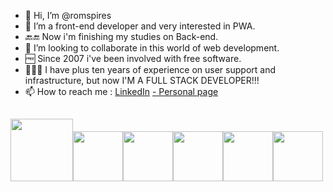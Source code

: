 - 👋 Hi, I’m @romspires
- 👀 I’m a front-end developer and very interested in PWA.
- 🔙🔚 Now i'm finishing my studies on Back-end.
- 🤝 I’m looking to collaborate in this world of web development.
- 🆓 Since 2007 i've been involved with free software.
- 👨🏻‍💻 I have plus ten years of experience on user support and infrastructure, but now I'M A FULL STACK DEVELOPER!!!
- 📫 How to reach me : <a href="www.linkedin.com/in/romspires">LinkedIn</a> <a href="www.romulopires.atwebpages.com">- Personal page</a>

<!---
romspires/romspires is a ✨ special ✨ repository because its `README.md` (this file) appears on your GitHub profile.
You can click the Preview link to take a look at your changes.
--->
<!---
##
[![Anurag's GitHub stats](https://github-readme-stats.vercel.app/api?username=romspires&show_icons=true&theme=dark)](https://github.com/anuraghazra/github-readme-stats)
[![Top Langs](https://github-readme-stats.vercel.app/api/top-langs/?username=romspires&layout=compact&theme=dark)](https://github.com/anuraghazra/github-readme-stats)
--->
##
<img src="https://cdn.jsdelivr.net/gh/devicons/devicon/icons/php/php-original.svg" heigth="100" width="100" /><img src="https://cdn.jsdelivr.net/gh/devicons/devicon/icons/html5/html5-original-wordmark.svg" heigth="80" width="80" /><img src="https://cdn.jsdelivr.net/gh/devicons/devicon/icons/css3/css3-original-wordmark.svg" heigth="80" width="80" /><img src="https://cdn.jsdelivr.net/gh/devicons/devicon/icons/javascript/javascript-original.svg" heigth="80" width="80" /><img src="https://cdn.jsdelivr.net/gh/devicons/devicon/icons/mysql/mysql-original-wordmark.svg" heigth="80" width="80" /><img src="https://cdn.jsdelivr.net/gh/devicons/devicon/icons/linux/linux-original.svg" heigth="80" width="80" />
